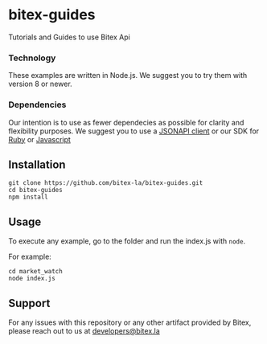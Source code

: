 # bitex-guides
Tutorials and Guides to use Bitex Api

### Technology
These examples are written in Node.js.
We suggest you to try them with version 8 or newer.

### Dependencies
Our intention is to use as fewer dependecies as possible for clarity and 
flexibility purposes. We suggest you to use a 
[JSONAPI client](https://jsonapi.org/implementations/) or our SDK for 
[Ruby](https://github.com/bitex-la/bitex-ruby) or 
[Javascript](https://github.com/bitex-la/bitex-js)

## Installation
```
git clone https://github.com/bitex-la/bitex-guides.git
cd bitex-guides
npm install
```

## Usage
To execute any example, go to the folder and run the index.js with `node`.

For example:
```
cd market_watch
node index.js
```

## Support
For any issues with this repository or any other artifact provided by Bitex,
please reach out to us at [developers@bitex.la](mailto:developers@bitex.la)
